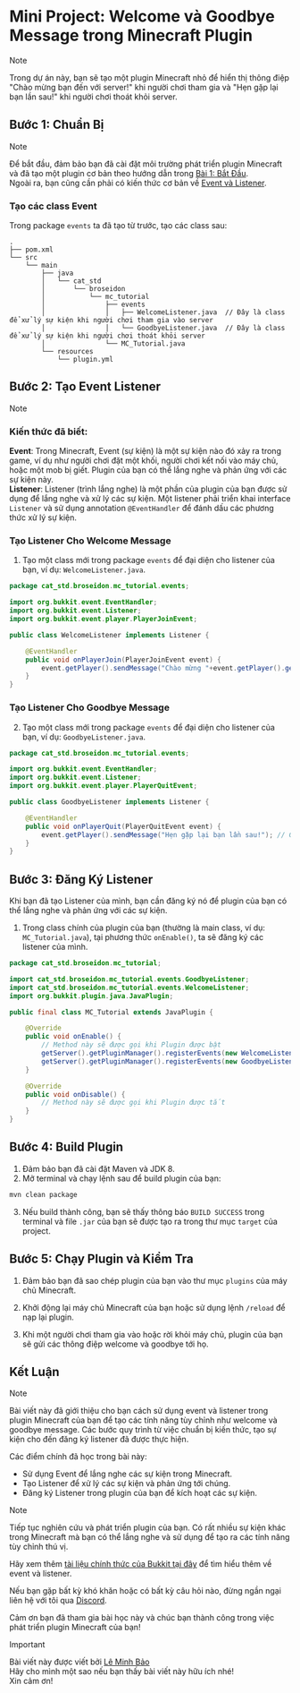 # Mini Project: Welcome và Goodbye Message trong Minecraft Plugin

> [!NOTE]
> Trong dự án này, bạn sẽ tạo một plugin Minecraft nhỏ để hiển thị thông điệp "Chào mừng bạn đến với server!" khi người chơi tham gia và "Hẹn gặp lại bạn lần sau!" khi người chơi thoát khỏi server.

## Bước 1: Chuẩn Bị

> [!NOTE]  
> Để bắt đầu, đảm bảo bạn đã cài đặt môi trường phát triển plugin Minecraft và đã tạo một plugin cơ bản theo hướng dẫn trong [Bài 1: Bắt Đầu](https://github.com/leminhbao308/MC-Tutorial/tree/01-create-project). <br>
> Ngoài ra, bạn cũng cần phải có kiến thức cơ bản về [Event và Listener](https://github.com/leminhbao308/MC-Tutorial/tree/02-event-and-listener).

### Tạo các class Event

Trong package `events` ta đã tạo từ trước, tạo các class sau:

```plaintext
.
├── pom.xml
└── src
    └── main
        ├── java
        │   └── cat_std
        │       └── broseidon
        │           └── mc_tutorial
        │               ├── events                      
        │               │   ├── WelcomeListener.java  // Đây là class để xử lý sự kiện khi người chơi tham gia vào server
        │               │   └── GoodbyeListener.java  // Đây là class để xử lý sự kiện khi người chơi thoát khỏi server
        │               └── MC_Tutorial.java
        └── resources
            └── plugin.yml
```

## Bước 2: Tạo Event Listener

> [!NOTE]
> ### Kiến thức đã biết:
> **Event**: Trong Minecraft, Event (sự kiện) là một sự kiện nào đó xảy ra trong game, ví dụ như người chơi đặt một khối, người chơi kết nối vào máy chủ, hoặc một mob bị giết. Plugin của bạn có thể lắng nghe và phản ứng với các sự kiện này.  
> **Listener**: Listener (trình lắng nghe) là một phần của plugin của bạn được sử dụng để lắng nghe và xử lý các sự kiện. Một listener phải triển khai interface `Listener` và sử dụng annotation `@EventHandler` để đánh dấu các phương thức xử lý sự kiện.

### Tạo Listener Cho Welcome Message

1. Tạo một class mới trong package `events` để đại diện cho listener của bạn, ví dụ: `WelcomeListener.java`.

```java
package cat_std.broseidon.mc_tutorial.events;

import org.bukkit.event.EventHandler;
import org.bukkit.event.Listener;
import org.bukkit.event.player.PlayerJoinEvent;

public class WelcomeListener implements Listener {

    @EventHandler
    public void onPlayerJoin(PlayerJoinEvent event) {
        event.getPlayer().sendMessage("Chào mừng "+event.getPlayer().getName()+" đến với server!"); // Gửi tin nhắn đến người chơi khi họ vào server
    }
}
```

### Tạo Listener Cho Goodbye Message

2. Tạo một class mới trong package `events` để đại diện cho listener của bạn, ví dụ: `GoodbyeListener.java`.

```java
package cat_std.broseidon.mc_tutorial.events;

import org.bukkit.event.EventHandler;
import org.bukkit.event.Listener;
import org.bukkit.event.player.PlayerQuitEvent;

public class GoodbyeListener implements Listener {

    @EventHandler
    public void onPlayerQuit(PlayerQuitEvent event) {
        event.getPlayer().sendMessage("Hẹn gặp lại bạn lần sau!"); // Gửi tin nhắn đến người chơi khi họ thoát khỏi server
    }
}
```

## Bước 3: Đăng Ký Listener

Khi bạn đã tạo Listener của mình, bạn cần đăng ký nó để plugin của bạn có thể lắng nghe và phản ứng với các sự kiện.

1. Trong class chính của plugin của bạn (thường là main class, ví dụ: `MC_Tutorial.java`), tại phương thức `onEnable()`, ta sẽ đăng ký các listener của mình.

```java
package cat_std.broseidon.mc_tutorial;

import cat_std.broseidon.mc_tutorial.events.GoodbyeListener;
import cat_std.broseidon.mc_tutorial.events.WelcomeListener;
import org.bukkit.plugin.java.JavaPlugin;

public final class MC_Tutorial extends JavaPlugin {

    @Override
    public void onEnable() {
        // Method này sẽ được gọi khi Plugin được bật
        getServer().getPluginManager().registerEvents(new WelcomeListener(), this);
        getServer().getPluginManager().registerEvents(new GoodbyeListener(), this);
    }

    @Override
    public void onDisable() {
        // Method này sẽ được gọi khi Plugin được tắt
    }
}

```

## Bước 4: Build Plugin

1. Đảm bảo bạn đã cài đặt Maven và JDK 8.
2. Mở terminal và chạy lệnh sau để build plugin của bạn:

```bash
mvn clean package
```

3. Nếu build thành công, bạn sẽ thấy thông báo `BUILD SUCCESS` trong terminal và file `.jar` của bạn sẽ được tạo ra trong thư mục `target` của project.

## Bước 5: Chạy Plugin và Kiểm Tra

1. Đảm bảo bạn đã sao chép plugin của bạn vào thư mục `plugins` của máy chủ Minecraft.

2. Khởi động lại máy chủ Minecraft của bạn hoặc sử dụng lệnh `/reload` để nạp lại plugin.

3. Khi một người chơi tham gia vào hoặc rời khỏi máy chủ, plugin của bạn sẽ gửi các thông điệp welcome và goodbye tới họ.

## Kết Luận

> [!NOTE]
> Bài viết này đã giới thiệu cho bạn cách sử dụng event và listener trong plugin Minecraft của bạn để tạo các tính năng tùy chỉnh như welcome và goodbye message. Các bước quy trình từ việc chuẩn bị kiến thức, tạo sự kiện cho đến đăng ký listener đã được thực hiện.

Các điểm chính đã học trong bài này:

- Sử dụng Event để lắng nghe các sự kiện trong Minecraft.
- Tạo Listener để xử lý các sự kiện và phản ứng tới chúng.
- Đăng ký Listener trong plugin của bạn để kích hoạt các sự kiện.

> [!NOTE]
> Tiếp tục nghiên cứu và phát triển plugin của bạn. Có rất nhiều sự kiện khác trong Minecraft mà bạn có thể lắng nghe và sử dụng để tạo ra các tính năng tùy chỉnh thú vị. 
> 
>Hãy xem thêm [tài liệu chính thức của Bukkit tại đây](https://hub.spigotmc.org/javadocs/spigot/org/bukkit/event/package-summary.html) để tìm hiểu thêm về event và listener.

Nếu bạn gặp bất kỳ khó khăn hoặc có bất kỳ câu hỏi nào, đừng ngần ngại liên hệ với tôi qua [Discord](https://discord.com/users/873024375685775361).

Cảm ơn bạn đã tham gia bài học này và chúc bạn thành công trong việc phát triển plugin Minecraft của bạn!

> [!IMPORTANT]  
> Bài viết này được viết bởi [Lê Minh Bảo]() <br>
> Hãy cho mình một sao nếu bạn thấy bài viết này hữu ích nhé! <br>
> Xin cảm ơn!
